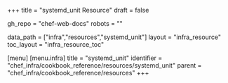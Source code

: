 +++
title = "systemd_unit Resource"
draft = false

gh_repo = "chef-web-docs"
robots = ""

data_path = ["infra","resources","systemd_unit"]
layout = "infra_resource"
toc_layout = "infra_resource_toc"


[menu]
  [menu.infra]
    title = "systemd_unit"
    identifier = "chef_infra/cookbook_reference/resources/systemd_unit"
    parent = "chef_infra/cookbook_reference/resources"
+++

<!-- The contents of this page are automatically generated from the systemd_unit.yaml file in the data directory. -->
<!-- To suggest a change, edit the https://github.com/chef/chef/blob/master/lib/chef/resource/systemd_unit.rb file
      and submit a pull request to the https://github.com/chef/chef repository. -->
